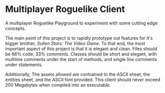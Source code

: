 # Multiplayer Roguelike Client
 A multiplayer Roguelike Playground to experiment with some cutting edge concepts.

 The main point of this project is to rapidly prototype out features for it's bigger brother, *Sullen Stars: The Video Game*. To that end, the most important aspect of this project is that it is elegant and clean. Files should be 66% code, 33% comments. Classes should be short and elegant, with multiline comments under the start of methods, and single line comments under statements. 

 Additionally, The assets allowed are contrained to the ASCII sheet, the entities sheet, and the ASCII font provided. This client should never exceed 200 Megabytes when compiled into an executable. 

 
